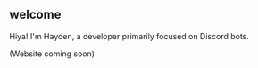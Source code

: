 ## welcome

Hiya! I'm Hayden, a developer primarily focused on Discord bots.

(Website coming soon)
